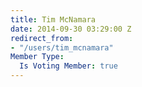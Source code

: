 ```yaml
---
title: Tim McNamara
date: 2014-09-30 03:29:00 Z
redirect_from:
- "/users/tim_mcnamara"
Member Type:
  Is Voting Member: true
---
```


